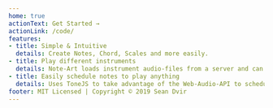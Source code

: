 ```yaml
---
home: true
actionText: Get Started →
actionLink: /code/
features:
- title: Simple & Intuitive
  details: Create Notes, Chord, Scales and more easily.
- title: Play different instruments
  details: Note-Art loads instrument audio-files from a server and can play any note, currently supports only piano.
- title: Easily schedule notes to play anything
  details: Uses ToneJS to take advantage of the Web-Audio-API to schedule perfectly without delays.
footer: MIT Licensed | Copyright © 2019 Sean Dvir
---
```

